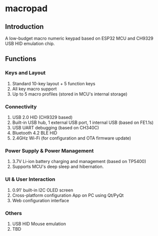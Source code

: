 # macropad

## Introduction
A low-budget macro numeric keypad based on ESP32 MCU and CH9329 USB HID emulation chip.

## Functions
### Keys and Layout
1. Standard 10-key layout + 5 function keys
2. All key macro support
3. Up to 5 macro profiles (stored in MCU's internal storage)

### Connectivity
1. USB 2.0 HID (CH9329 based) 
2. Built-in USB hub, 1 external USB port, 1 internal USB (based on FE1.1s)
3. USB UART debugging (based on CH340C)
4. Bluetooth 4.2 BLE HID   
5. 2.4GHz Wi-Fi (for configuration and OTA firmware update)

### Power Supply & Power Management
1. 3.7V Li-ion battery charging and management (based on TP5400)
2. Supports MCU's deep sleep and hibernation. 

### UI & User Interaction
1. 0.91' built-in I2C OLED screen
2. Cross-platform configuration App on PC using Qt/PyQt
3. Web configuration interface

### Others
1. USB HID Mouse emulation
2. TBD
